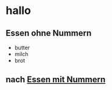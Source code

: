 
# hallo
## Essen ohne Nummern


* butter
* milch
* brot

## nach [Essen mit Nummern](https://song2617.github.io/details)
